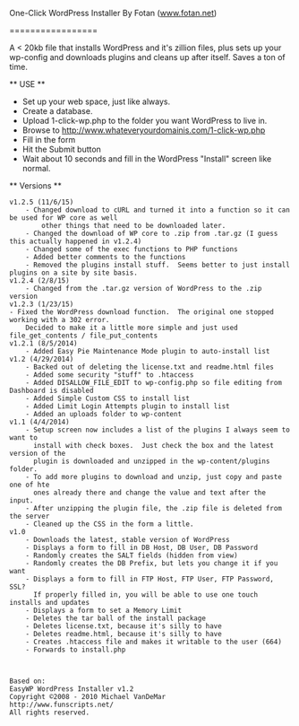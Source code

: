 One-Click WordPress Installer
By Fotan (www.fotan.net)

=================

A &lt; 20kb file that installs WordPress and it's zillion files, plus sets up your wp-config and downloads plugins and cleans up after itself.  Saves a ton of time.

** USE **
 - Set up your web space, just like always.
 - Create a database.
 - Upload 1-click-wp.php to the folder you want WordPress to live in.
 - Browse to http://www.whateveryourdomainis.com/1-click-wp.php
 - Fill in the form
 - Hit the Submit button
 - Wait about 10 seconds and fill in the WordPress "Install" screen like normal.




** Versions **

	v1.2.5 (11/6/15)
        - Changed download to cURL and turned it into a function so it can be used for WP core as well
            other things that need to be downloaded later.
        - Changed the download of WP core to .zip from .tar.gz (I guess this actually happened in v1.2.4)
        - Changed some of the exec functions to PHP functions
        - Added better comments to the functions
        - Removed the plugins install stuff.  Seems better to just install plugins on a site by site basis.
    v1.2.4 (2/8/15)
		- Changed from the .tar.gz version of WordPress to the .zip version
    v1.2.3 (1/23/15)
    - Fixed the WordPress download function.  The original one stopped working with a 302 error.
        Decided to make it a little more simple and just used file_get_contents / file_put_contents
    v1.2.1 (8/5/2014)
		- Added Easy Pie Maintenance Mode plugin to auto-install list
	v1.2 (4/29/2014)
		- Backed out of deleting the license.txt and readme.html files
		- Added some security "stuff" to .htaccess
		- Added DISALLOW_FILE_EDIT to wp-config.php so file editing from Dashboard is disabled
		- Added Simple Custom CSS to install list
		- Added Limit Login Attempts plugin to install list
		- Added an uploads folder to wp-content
	v1.1 (4/4/2014)
		- Setup screen now includes a list of the plugins I always seem to want to
		  install with check boxes.  Just check the box and the latest version of the
		  plugin is downloaded and unzipped in the wp-content/plugins folder.
		- To add more plugins to download and unzip, just copy and paste one of hte
		  ones already there and change the value and text after the input.
		- After unzipping the plugin file, the .zip file is deleted from the server
		- Cleaned up the CSS in the form a little.
	v1.0
		- Downloads the latest, stable version of WordPress
		- Displays a form to fill in DB Host, DB User, DB Password
		- Randomly creates the SALT fields (hidden from view)
		- Randomly creates the DB Prefix, but lets you change it if you want
		- Displays a form to fill in FTP Host, FTP User, FTP Password, SSL?
		  If properly filled in, you will be able to use one touch installs and updates
		- Displays a form to set a Memory Limit
		- Deletes the tar ball of the install package
		- Deletes license.txt, because it's silly to have
		- Deletes readme.html, because it's silly to have
		- Creates .htaccess file and makes it writable to the user (664)
		- Forwards to install.php



	Based on:
	EasyWP WordPress Installer v1.2
	Copyright ©2008 - 2010 Michael VanDeMar
	http://www.funscripts.net/
	All rights reserved.
